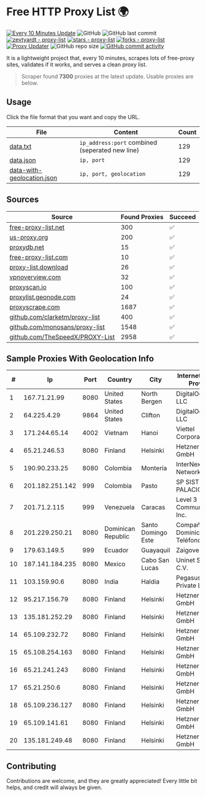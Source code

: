 
# Free HTTP Proxy List 🌍

[![Every 10 Minutes Update](https://github.com/mertguvencli/http-proxy-list/actions/workflows/main.yml/badge.svg?branch=main)](https://github.com/mertguvencli/http-proxy-list/actions/workflows/main.yml)
![GitHub](https://img.shields.io/github/license/mertguvencli/http-proxy-list)
![GitHub last commit](https://img.shields.io/github/last-commit/mertguvencli/http-proxy-list)
[![zevtyardt - proxy-list](https://img.shields.io/static/v1?label=zevtyardt&message=proxy-list&color=blue&logo=github)](https://github.com/zevtyardt/proxy-list "Go to GitHub repo")
[![stars - proxy-list](https://img.shields.io/github/stars/zevtyardt/proxy-list?style=social)](https://github.com/zevtyardt/proxy-list)
[![forks - proxy-list](https://img.shields.io/github/forks/zevtyardt/proxy-list?style=social)](https://github.com/zevtyardt/proxy-list)
[![Proxy Updater](https://github.com/zevtyardt/proxy-list/workflows/Proxy%20Updater/badge.svg)](https://github.com/zevtyardt/proxy-list/actions?query=workflow:"Proxy+Updater")
![GitHub repo size](https://img.shields.io/github/repo-size/zevtyardt/proxy-list)
[![GitHub commit activity](https://img.shields.io/github/commit-activity/m/zevtyardt/proxy-list?logo=commits)](https://github.com/zevtyardt/proxy-list/commits/main)

It is a lightweight project that, every 10 minutes, scrapes lots of free-proxy sites, validates if it works, and serves a clean proxy list.

> Scraper found **7300** proxies at the latest update. Usable proxies are below.

## Usage

Click the file format that you want and copy the URL.

|File|Content|Count|
|----|-------|-----|
|[data.txt](https://raw.githubusercontent.com/mertguvencli/http-proxy-list/main/proxy-list/data.txt)|`ip_address:port` combined (seperated new line)|129|
|[data.json](https://raw.githubusercontent.com/mertguvencli/http-proxy-list/main/proxy-list/data.json)|`ip, port`|129|
|[data-with-geolocation.json](https://raw.githubusercontent.com/mertguvencli/http-proxy-list/main/proxy-list/data-with-geolocation.json)|`ip, port, geolocation`|129|

## Sources

|Source|Found Proxies|Succeed|
|------|-------------|-------|
|[free-proxy-list.net](https://free-proxy-list.net)|300|✅|
|[us-proxy.org](https://www.us-proxy.org)|200|✅|
|[proxydb.net](http://proxydb.net)|15|✅|
|[free-proxy-list.com](https://free-proxy-list.com/?page=&port=&type%5B%5D=http&type%5B%5D=https&up_time=0&search=Search)|10|✅|
|[proxy-list.download](https://www.proxy-list.download/HTTP)|26|✅|
|[vpnoverview.com](https://vpnoverview.com/privacy/anonymous-browsing/free-proxy-servers)|32|✅|
|[proxyscan.io](https://www.proxyscan.io)|100|✅|
|[proxylist.geonode.com](https://proxylist.geonode.com/api/proxy-list?limit=300&page=1&sort_by=lastChecked&sort_type=desc&protocols=http,https)|24|✅|
|[proxyscrape.com](https://api.proxyscrape.com/v2/?request=displayproxies&protocol=http&timeout=10000&country=all&ssl=all&anonymity=all)|1687|✅|
|[github.com/clarketm/proxy-list](https://raw.githubusercontent.com/clarketm/proxy-list/master/proxy-list-raw.txt)|400|✅|
|[github.com/monosans/proxy-list](https://raw.githubusercontent.com/monosans/proxy-list/main/proxies/http.txt)|1548|✅|
|[github.com/TheSpeedX/PROXY-List](https://raw.githubusercontent.com/TheSpeedX/PROXY-List/master/http.txt)|2958|✅|


## Sample Proxies With Geolocation Info

|#|Ip|Port|Country|City|Internet Service Provider|
|-|--|----|-------|----|-------------------------|
|1|167.71.21.99|8080|United States|North Bergen|DigitalOcean, LLC|
|2|64.225.4.29|9864|United States|Clifton|DigitalOcean, LLC|
|3|171.244.65.14|4002|Vietnam|Hanoi|Viettel Corporation|
|4|65.21.246.53|8080|Finland|Helsinki|Hetzner Online GmbH|
|5|190.90.233.25|8080|Colombia|Montería|InterNexa Global Network|
|6|201.182.251.142|999|Colombia|Pasto|SP SISTEMAS PALACIOS LTDA|
|7|201.71.2.115|999|Venezuela|Caracas|Level 3 Communications, Inc.|
|8|201.229.250.21|8080|Dominican Republic|Santo Domingo Este|Compañía Dominicana de Teléfonos S. A.|
|9|179.63.149.5|999|Ecuador|Guayaquil|Zaigover S.A|
|10|187.141.184.235|8080|Mexico|Cabo San Lucas|Uninet S.A. de C.V.|
|11|103.159.90.6|8080|India|Haldia|Pegasuswave Private Limited|
|12|95.217.156.79|8080|Finland|Helsinki|Hetzner Online GmbH|
|13|135.181.252.29|8080|Finland|Helsinki|Hetzner Online GmbH|
|14|65.109.232.72|8080|Finland|Helsinki|Hetzner Online GmbH|
|15|65.108.254.163|8080|Finland|Helsinki|Hetzner Online GmbH|
|16|65.21.241.243|8080|Finland|Helsinki|Hetzner Online GmbH|
|17|65.21.250.6|8080|Finland|Helsinki|Hetzner Online GmbH|
|18|65.109.236.127|8080|Finland|Helsinki|Hetzner Online GmbH|
|19|65.109.141.61|8080|Finland|Helsinki|Hetzner Online GmbH|
|20|135.181.249.48|8080|Finland|Helsinki|Hetzner Online GmbH|



## Contributing

Contributions are welcome, and they are greatly appreciated! Every
little bit helps, and credit will always be given.

